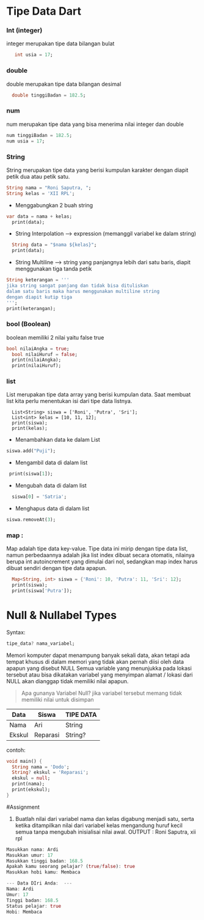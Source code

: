 # Tipe Data Dart

###	Int (integer)
integer merupakan tipe data bilangan bulat
```dart
   int usia = 17;
```

### double 		
double merupakan tipe data bilangan desimal
```dart
  double tinggiBadan = 182.5;
```

### num       
num merupakan tipe data yang bisa menerima nilai integer dan double
```dart
num tinggiBadan = 182.5;
num usia = 17;
```

### String		
String merupakan tipe data yang berisi kumpulan karakter dengan diapit petik dua atau petik satu.
```dart
String nama = "Roni Saputra, ";
String kelas = 'XII RPL';
```
- Menggabungkan 2 buah string
  
```dart
var data = nama + kelas;
  print(data);
```

- String Interpolation --> expression (memanggil variabel ke dalam string)
```dart
  String data = "$nama ${kelas}";
  print(data);
```

- String Multiline --> string yang panjangnya lebih dari satu baris, diapit menggunakan tiga tanda petik
```dart
String keterangan = '''
jika string sangat panjang dan tidak bisa dituliskan 
dalam satu baris maka harus menggunakan multiline string
dengan diapit kutip tiga
''';
print(keterangan);
```
    
### bool (Boolean)	
boolean memiliki 2 nilai yaitu false true
```dart
bool nilaiAngka = true;
  bool nilaiHuruf = false;
  print(nilaiAngka);
  print(nilaiHuruf);
```

### list 
List merupakan tipe data array yang berisi kumpulan data. Saat membuat list kita perlu menentukan isi dari tipe data listnya.
```data
  List<String> siswa = ['Roni', 'Putra', 'Sri'];
  List<int> kelas = [10, 11, 12];
  print(siswa);
  print(kelas);
```
- Menambahkan data ke dalam List
```dart
siswa.add("Puji");
```
- Mengambil data di dalam list
```dart
 print(siswa[1]);
```
- Mengubah data di dalam list
```dart
  siswa[0] = 'Satria';
```
- Menghapus data di dalam list
```dart
siswa.removeAt(3);
```
### map : 
Map adalah tipe data key-value.
Tipe data ini mirip dengan tipe data list, namun perbedaannya adalah jika list index dibuat secara otomatis, nilainya berupa int autoincrement yang dimulai dari nol, sedangkan map index harus dibuat sendiri dengan tipe data apapun.
```dart
  Map<String, int> siswa = {'Roni': 10, 'Putra': 11, 'Sri': 12};
  print(siswa);
  print(siswa['Putra']);
```
  
# Null & Nullabel Types
Syntax:
```dart
tipe_data? nama_variabel;
```
Memori komputer dapat menampung banyak sekali data, akan tetapi ada tempat khusus di dalam memori yang tidak akan pernah diisi oleh data apapun yang disebut NULL 
Semua variable yang menunjukka pada lokasi tersebut atau bisa dikatakan variabel yang menyimpan alamat / lokasi dari NULL akan dianggap tidak memiliki nilai apapun.

>Apa gunanya Variabel Null?
>jika variabel tersebut memang tidak memiliki nilai untuk disimpan

|Data | Siswa	| TIPE DATA |
|-----|-------|-----------|
|Nama	| Ari |	String |
|Ekskul | 	Reparasi | String? | 	

contoh:
```dart
void main() {
  String nama = 'Dodo';
  String? ekskul = 'Reparasi';
  ekskul = null;
  print(nama);
  print(ekskul);
}
```

#Assignment
1. Buatlah nilai dari variabel nama dan kelas digabung menjadi satu, serta ketika ditampilkan nilai dari variabel kelas mengandung huruf kecil semua tanpa mengubah inisialisai nilai awal.
   OUTPUT : Roni Saputra, xii rpl

```dart
Masukkan nama: Ardi
Masukkan umur: 17
Masukkan tinggi badan: 168.5
Apakah kamu seorang pelajar? (true/false): true
Masukkan hobi kamu: Membaca

--- Data DIri Anda:  ---
Nama: Ardi
Umur: 17
Tinggi badan: 168.5
Status pelajar: true
Hobi: Membaca

```
